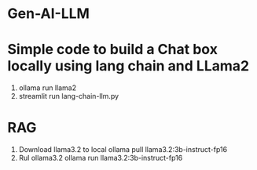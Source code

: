 # Gen-AI-LLM

# Simple code to build a Chat box locally using lang chain and LLama2

1. ollama run llama2
2. streamlit run lang-chain-llm.py

# RAG
1. Download llama3.2 to local
    ollama pull llama3.2:3b-instruct-fp16
2. Rul ollama3.2
   ollama run llama3.2:3b-instruct-fp16
     
